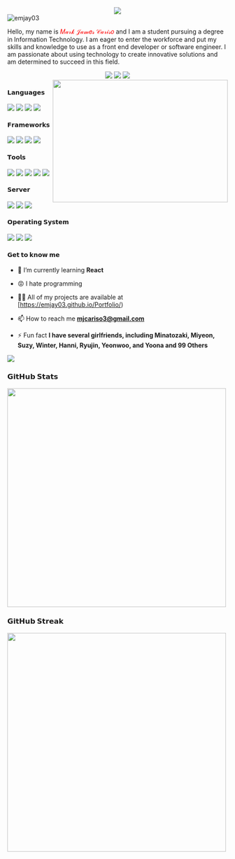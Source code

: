  <!--GIF-->
 <div align = "center"><img align = "center" src ="https://media2.giphy.com/media/qgQUggAC3Pfv687qPC/giphy.gif?cid=ecf05e47dh0jtfoq36q4axzwn0age5oo5107maox2qspyj33&ep=v1_gifs_search&rid=giphy.gif&ct=g" >
 </div>
 
  <!--Profile view-->
  
  <div align="left">
  <img src="https://komarev.com/ghpvc/?username=emjay03&label=Profile%20views&color=0e75b6&style=flat" alt="emjay03" />
</div>

 <!--Introduction-->
 
<p>Hello, my name is <span style="color: rgb(255, 0, 0);">𝑀𝒶𝓇𝓀 𝒥𝒶𝓂𝑒𝓈 𝒞𝒶𝓇𝒾𝓈𝑜</span> and I am a student pursuing a degree in Information Technology. I am eager to enter the workforce and put my skills and knowledge to use as a front end developer or software engineer. I am passionate about using technology to create innovative solutions and am determined to succeed in this field.</p>
 </div>
 
 <!--Social Media-->
 
<div align = "center">
  <a href="https://www.facebook.com/mjcariso03" target="blank"><img  src="https://img.shields.io/badge/Facebook-1877F2?style=for-the-badge&logo=facebook&logoColor=white"/></a>
<a href="https://www.linkedin.com/in/mj-cariso-81b659214/" target="blank"><img src="https://img.shields.io/badge/LinkedIn-0077B5?style=for-the-badge&logo=linkedin&logoColor=white"/></a>
 <a href="https://instagram.com/emxxjayxx_" target="blank"><img src="https://img.shields.io/badge/Instagram-E4405F?style=for-the-badge&logo=instagram&logoColor=white"/></a>
</div>

 <!--Sana GIF-->
 
<div> 
<img align = "right" src ="https://media4.giphy.com/media/oy5ZjbSP1gKXE3Zkxk/giphy.gif?cid=ecf05e47wj8c1uqaykhewki4xzmiw8ok35evx1q6311wogkg&ep=v1_gifs_search&rid=giphy.gif&ct=g" height="280px" width="400px" >
</div>

 <!--Languages used-->
 
<h4>𝗟𝗮𝗻𝗴𝘂𝗮𝗴𝗲𝘀</h4>
<div>
  <img src="https://img.shields.io/badge/JavaScript-323330?style=for-the-badge&logo=javascript&logoColor=F7DF1E"/>
 <img src="https://img.shields.io/badge/Java-ED8B00?style=for-the-badge&logo=openjdk&logoColor=white"/>
 <img src="https://img.shields.io/badge/C%23-239120?style=for-the-badge&logo=c-sharp&logoColor=white"/>
 <img src="https://img.shields.io/badge/PHP-777BB4?style=for-the-badge&logo=php&logoColor=white"/>
</div>

<!--Frameworks used-->

<h4>𝗙𝗿𝗮𝗺𝗲𝘄𝗼𝗿𝗸𝘀</h4>
<div>
  <img src="https://img.shields.io/badge/React-20232A?style=for-the-badge&logo=react&logoColor=61DAFB"/>
 <img src="https://img.shields.io/badge/Material--UI-0081CB?style=for-the-badge&logo=material-ui&logoColor=white"/>
 <img src="https://img.shields.io/badge/Tailwind_CSS-38B2AC?style=for-the-badge&logo=tailwind-css&logoColor=white"/>
 <img src="https://img.shields.io/badge/Bootstrap-563D7C?style=for-the-badge&logo=bootstrap&logoColor=white"/>
</div>

<!--Tools used-->

<h4>𝗧𝗼𝗼𝗹𝘀</h4>
<div>
  <img src="https://img.shields.io/badge/GIT-E44C30?style=for-the-badge&logo=git&logoColor=white"/>
 <img src="https://img.shields.io/badge/Visual_Studio_Code-0078D4?style=for-the-badge&logo=visual%20studio%20code&logoColor=white"/>
 <img src="https://img.shields.io/badge/Visual_Studio-5C2D91?style=for-the-badge&logo=visual%20studio&logoColor=white"/>
 <img src="https://img.shields.io/badge/Eclipse-2C2255?style=for-the-badge&logo=eclipse&logoColor=white"/>
 <img src="https://img.shields.io/badge/Figma-F24E1E?style=for-the-badge&logo=figma&logoColor=white"/>
</div>

<!--Server used-->

<h4>𝗦𝗲𝗿𝘃𝗲𝗿</h4>
<div>
  <img src="https://img.shields.io/badge/Express.js-404D59?style=for-the-badge&logo=express&logoColor=white"/>
<img src="https://img.shields.io/badge/Apache-1B6AC6?style=for-the-badge&logo=apache&logoColor=white"/>
 <img src="https://img.shields.io/badge/IIS-1B6AC6?style=for-the-badge&logo=windows&logoColor=white"/>
</div>

<!--OS used-->

<h4>𝗢𝗽𝗲𝗿𝗮𝘁𝗶𝗻𝗴 𝗦𝘆𝘀𝘁𝗲𝗺</h4>
<div>
 <img src="https://img.shields.io/badge/Windows-0078D6?style=for-the-badge&logo=windows&logoColor=white"/>
  <img src="https://img.shields.io/badge/Ubuntu-E95420?style=for-the-badge&logo=ubuntu&logoColor=white"/>
 <img src="https://img.shields.io/badge/Kali_Linux-557C94?style=for-the-badge&logo=kali-linux&logoColor=white"/> 
</div>

 <!--Get to know me-->
 
<h4>𝗚𝗲𝘁 𝘁𝗼 𝗸𝗻𝗼𝘄 𝗺𝗲</h4>

- 🌱 I’m currently learning **React**

- 😡 I hate programming

- 👨‍💻 All of my projects are available at [https://emjay03.github.io/Portfolio/)

- 📫 How to reach me **mjcariso3@gmail.com**

- ⚡ Fun fact **I have several girlfriends, including Minatozaki, Miyeon, Suzy, Winter, Hanni, Ryujin, Yeonwoo, and Yoona and 99 Others**
  
<!--most language used-->

 <img src="https://github-readme-stats.vercel.app/api/top-langs/?username=emjay03&show_icons=true&theme=transparent" />
 
 <!--Github Stats-->
 
<div>
    <h3>𝗚𝗶𝘁𝗛𝘂𝗯 𝗦𝘁𝗮𝘁𝘀</h3>
    <img src="https://github-readme-stats.vercel.app/api?username=emjay03&show_icons=true&theme=transparent" width="500"/>
  </div> 
  </div>
  <div>

   <!--Github Streak-->
   <div>
    <h3>𝗚𝗶𝘁𝗛𝘂𝗯 𝗦𝘁𝗿𝗲𝗮𝗸</h3>
    <img src="http://github-readme-streak-stats.herokuapp.com?user=emjay03&theme=transparent" width="500"/>
  </div>
 
